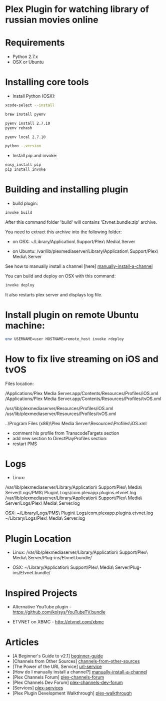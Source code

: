 # Plex Plugin for watching library of russian movies online

# Requirements

- Python 2.7.x
- OSX or Ubuntu

# Installing core tools

- Install Python (OSX):

```bash
xcode-select --install

brew install pyenv

pyenv install 2.7.10
pyenv rehash

pyenv local 2.7.10

python --version
```

- Install pip and invoke:

```bash
easy_install pip
pip install invoke
```

# Building and installing plugin

- build plugin:

```bash
invoke build
```

After this command folder 'build' will contains 'Etvnet.bundle.zip' archive.

You need to extract this archive into the following folder:

- on OSX: ~/Library/Application\ Support/Plex\ Media\ Server

- on Ubuntu: /var/lib/plexmediaserver/Library/Application\ Support/Plex\ Media\ Server

See how to manually install a channel [here] [manually-install-a-channel]

You can build and deploy on OSX with this command:

```bash
invoke deploy
```

It also restarts plex server and displays log file.

# Install plugin on remote Ubuntu machine:

```bash
env USERNAME=user HOSTNAME=remote_host invoke rdeploy
```

# How to fix live streaming on iOS and tvOS

Files location:

/Applications/Plex Media Server.app/Contents/Resources/Profiles/iOS.xml
/Applications/Plex Media Server.app/Contents/Resources/Profiles/tvOS.xml

/usr/lib/plexmediaserver/Resources/Profiles/iOS.xml
/usr/lib/plexmediaserver/Resources/Profiles/tvOS.xml

..\Program Files (x86)\Plex Media Server\Resources\Profiles\iOS.xml

- comment hls profile from TranscodeTargets section
- add new section to DirectPlayProfiles section:
- restart PMS

<VideoProfile protocol="hls" container="mpegts" codec="h264" audioCodec="aac,mp3" context="streaming" />

# Logs

- Linux:

/var/lib/plexmediaserver/Library/Application\ Support/Plex\ Media\ Server/Logs/PMS\ Plugin\ Logs/com.plexapp.plugins.etvnet.log
/var/lib/plexmediaserver/Library/Application\ Support/Plex\ Media\ Server/Logs/Plex\ Media\ Server.log

OSX:
~/Library/Logs/PMS\ Plugin\ Logs/com.plexapp.plugins.etvnet.log
~/Library/Logs/Plex\ Media\ Server.log

# Plugin Location

- Linux:
/var/lib/plexmediaserver/Library/Application\ Support/Plex\ Media\ Server/Plug-ins/Etvnet.bundle/

- OSX:
~/Library/Application\ Support/Plex\ Media\ Server/Plug-ins/Etvnet.bundle/

# Inspired Projects

* Alternative YouTube plugin - https://github.com/kolsys/YouTubeTV.bundle

* ETVNET on XBMC - http://etvnet.com/xbmc

# Articles

* [A Beginner's Guide to v2.1] [beginner-guide]
* [Channels from Other Sources] [channels-from-other-sources]
* [The Power of the URL Service] [url-service]
* [How do I manually install a channel?] [manually-install-a-channel]
* [Plex Channels Forum] [plex-channels-forum]
* [Plex Channels Dev Forum] [plex-channels-dev-forum]
* [Services] [plex-services]
* [Plex Plugin Development Walkthrough] [plex-walkthrough]

[beginner-guide]: https://support.plex.tv/hc/en-us/articles/201169747
[channels-from-other-sources]: https://support.plex.tv/hc/en-us/articles/201375863-Channels-from-Other-Sources
[url-service]: https://support.plex.tv/hc/en-us/articles/201382123-The-Power-of-the-URL-Service
[manually-install-a-channel]: https://support.plex.tv/hc/en-us/articles/201187656-How-do-I-manually-install-a-channel-
[plex-channels-forum]: https://forums.plex.tv/categories/plex-channels
[plex-channels-dev-forum]: https://forums.plex.tv/categories/channel-development
[plex-services]: https://github.com/plexinc-plugins/Services.bundle
[plex-walkthrough]: https://forums.plex.tv/discussion/28084/plex-plugin-development-walkthrough
